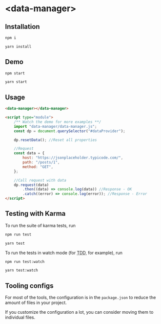 # \<data-manager>

## Installation

```bash
npm i
```

```bash
yarn install
```

## Demo

```bash
npm start
```

```bash
yarn start
```

## Usage

```html
<data-manager></data-manager>

<script type="module">
	/** Watch the demo for more examples **/
	import "data-manager/data-manager.js";
	const dp = document.querySelector("#dataProvider");

	dp.resetData(); //Reset all properties

	//Request
	const data = {
		host: "https://jsonplaceholder.typicode.com/",
		path: "/posts/1",
		method: "GET",
	};

	//Call request with data
	dp.request(data)
		.then((data) => console.log(data)) //Response - OK
		.catch((error) => console.log(error)); //Response - Error
</script>
```

## Testing with Karma

To run the suite of karma tests, run

```bash
npm run test
```

```bash
yarn test
```

To run the tests in watch mode (for <abbr title="test driven development">TDD</abbr>, for example), run

```bash
npm run test:watch
```

```bash
yarn test:watch
```

## Tooling configs

For most of the tools, the configuration is in the `package.json` to reduce the amount of files in your project.

If you customize the configuration a lot, you can consider moving them to individual files.

